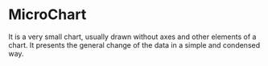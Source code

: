 # MicroChart
It is a very small chart, usually drawn without axes and other elements of a chart. It presents the general change of the data in a simple and condensed way. 
